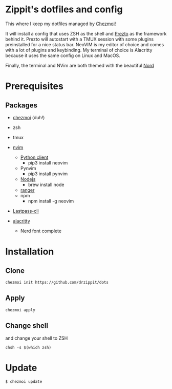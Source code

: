 # Zippit's dotfiles and config
This where I keep my dotfiles managed by [Chezmoi!](https://github.com/twpayne/chezmoi)

It will install a config that uses ZSH as the shell and [Prezto](https://github.com/sorin-ionescu/prezto) as the framework behind it. Prezto will autostart with a TMUX session with some plugins preinstalled for a nice status bar.
NeoVIM is my editor of choice and comes with a lot of plugins and keybinding.
My terminal of choice is Alacritty because it uses the same config on Linux and MacOS.

Finally, the terminal and NVim are both themed with the beautiful [Nord](https://www.nordtheme.com/)

# Prerequisites
## Packages
* [chezmoi](https://github.com/twpayne/chezmoi) (duh!)
* zsh
* tmux
* [nvim](https://github.com/neovim/neovim)
  * [Python client](https://pypi.org/project/neovim)
    * pip3 install neovim
  * Pynvim
    * pip3 install pynvim
  * [Nodejs](https://nodejs.org/en/download/)
    * brew install node
  * [ranger](https://github.com/ranger/ranger)
  * npm
    * npm install -g neovim
  
* [Lastpass-cli](https://github.com/lastpass/lastpass-cli)
* [alacritty](https://github.com/alacritty/alacritty)
  * Nerd font complete

# Installation

## Clone

    chezmoi init https://github.com/drzippit/dots
    
## Apply

    chezmoi apply

## Change shell
    
and change your shell to ZSH

    chsh -s $(which zsh)
    
# Update

    $ chezmoi update
